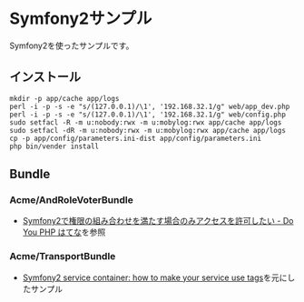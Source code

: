 Symfony2サンプル
================

Symfony2を使ったサンプルです。

インストール
------------

    mkdir -p app/cache app/logs
    perl -i -p -s -e "s/(127.0.0.1)/\1', '192.168.32.1/g" web/app_dev.php
    perl -i -p -s -e "s/(127.0.0.1)/\1', '192.168.32.1/g" web/config.php
    sudo setfacl -R -m u:nobody:rwx -m u:mobylog:rwx app/cache app/logs
    sudo setfacl -dR -m u:nobody:rwx -m u:mobylog:rwx app/cache app/logs
    cp -p app/config/parameters.ini-dist app/config/parameters.ini
    php bin/vender install

Bundle
------

### Acme/AndRoleVoterBundle
   - [Symfony2で権限の組み合わせを満たす場合のみアクセスを許可したい - Do You PHP はてな](http://d.hatena.ne.jp/shimooka/20120201/1328093870)を参照
###  Acme/TransportBundle
   - [Symfony2 service container: how to make your service use tags](http://php-and-symfony.matthiasnoback.nl/2011/10/symfony2-service-container-how-to-make-your-service-use-tags/)を元にしたサンプル
